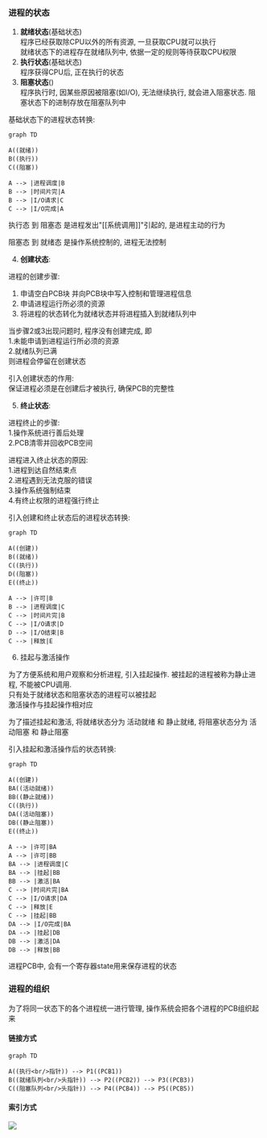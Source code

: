 ### 进程的状态

1. **就绪状态**(基础状态) <br/> 程序已经获取除CPU以外的所有资源, 一旦获取CPU就可以执行 <br/>就绪状态下的进程存在就绪队列中, 依据一定的规则等待获取CPU权限
2. **执行状态**(基础状态) <br/> 程序获得CPU后, 正在执行的状态
3. **阻塞状态**() <br/> 程序执行时, 因某些原因被阻塞(如I/O), 无法继续执行, 就会进入阻塞状态.   阻塞状态下的进制存放在阻塞队列中

基础状态下的进程状态转换:

```mermaid
graph TD

A((就绪))
B((执行))
C((阻塞))

A --> |进程调度|B
B --> |时间片完|A
B --> |I/O请求|C
C --> |I/O完成|A
```

执行态 到 阻塞态 是进程发出"[[系统调用]]"引起的, 是进程主动的行为

阻塞态 到 就绪态 是操作系统控制的, 进程无法控制


4. **创建状态**: 


进程的创建步骤: 
1. 申请空白PCB块 并向PCB块中写入控制和管理进程信息<br/>
2.  申请进程运行所必须的资源 <br/> 
3.  将进程的状态转化为就绪状态并将进程插入到就绪队列中

当步骤2或3出现问题时, 程序没有创建完成, 即<br>
1.未能申请到进程运行所必须的资源<br>
2.就绪队列已满<br>
则进程会停留在创建状态

引入创建状态的作用:<br>
保证进程必须是在创建后才被执行, 确保PCB的完整性

5. **终止状态**:<br>

进程终止的步骤:<br>
1.操作系统进行善后处理<br>
2.PCB清零并回收PCB空间<br>

进程进入终止状态的原因:<br>
1.进程到达自然结束点<br>
2.进程遇到无法克服的错误<br>
3.操作系统强制结束<br>
4.有终止权限的进程强行终止<br>

引入创建和终止状态后的进程状态转换:
```mermaid
graph TD

A((创建))
B((就绪))
C((执行))
D((阻塞))
E((终止))

A --> |许可|B
B --> |进程调度|C
C --> |时间片完|B
C --> |I/O请求|D
D --> |I/O结束|B
C --> |释放|E

```


6. 挂起与激活操作

为了方便系统和用户观察和分析进程, 引入挂起操作. 被挂起的进程被称为静止进程, 不能被CPU调用. <br>只有处于就绪状态和阻塞状态的进程可以被挂起<br>
激活操作与挂起操作相对应

为了描述挂起和激活, 将就绪状态分为 活动就绪 和 静止就绪, 
将阻塞状态分为 活动阻塞 和 静止阻塞

引入挂起和激活操作后的状态转换:
```mermaid
graph TD

A((创建))
BA((活动就绪))
BB((静止就绪))
C((执行))
DA((活动阻塞))
DB((静止阻塞))
E((终止))

A --> |许可|BA
A --> |许可|BB
BA --> |进程调度|C
BA --> |挂起|BB
BB --> |激活|BA
C --> |时间片完|BA
C --> |I/O请求|DA
C --> |释放|E
C --> |挂起|BB
DA --> |I/O完成|BA
DA --> |挂起|DB
DB --> |激活|DA
DB --> |释放|BB
```


进程PCB中, 会有一个寄存器state用来保存进程的状态

### 进程的组织
为了将同一状态下的各个进程统一进行管理, 操作系统会把各个进程的PCB组织起来

#### 链接方式
```mermaid
graph TD

A((执行<br/>指针)) --> P1((PCB1))
B((就绪队列<br/>头指针)) --> P2((PCB2)) --> P3((PCB3))
C((阻塞队列<br/>头指针)) --> P4((PCB4)) --> P5((PCB5)) 
```

#### 索引方式

![](https://gitee.com/four_four/picgo/raw/master/img/20211128170425.png)



